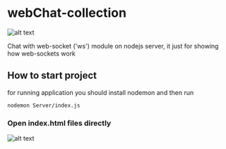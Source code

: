 # webChat-collection
![alt text](https://raw.githubusercontent.com/amirhosseinnazari/webChat-collection/master/chat.PNG)


Chat with web-socket ('ws') module on nodejs server, 
it just for showing how web-sockets work


## How to start project
for running application you should install nodemon and then run 
```
nodemon Server/index.js
```


### Open index.html files directly 
![alt text](https://raw.githubusercontent.com/amirhosseinnazari/webChat-collection/master/address.PNG)
